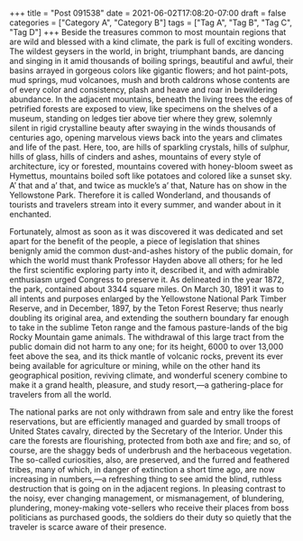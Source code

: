 +++
title = "Post 091538"
date = 2021-06-02T17:08:20-07:00
draft = false
categories = ["Category A", "Category B"]
tags = ["Tag A", "Tag B", "Tag C", "Tag D"]
+++
Beside the treasures common to most mountain regions that are wild and blessed with a kind climate, the park is full of exciting wonders. The wildest geysers in the world, in bright, triumphant bands, are dancing and singing in it amid thousands of boiling springs, beautiful and awful, their basins arrayed in gorgeous colors like gigantic flowers; and hot paint-pots, mud springs, mud volcanoes, mush and broth caldrons whose contents are of every color and consistency, plash and heave and roar in bewildering abundance. In the adjacent mountains, beneath the living trees the edges of petrified forests are exposed to view, like specimens on the shelves of a museum, standing on ledges tier above tier where they grew, solemnly silent in rigid crystalline beauty after swaying in the winds thousands of centuries ago, opening marvelous views back into the years and climates and life of the past. Here, too, are hills of sparkling crystals, hills of sulphur, hills of glass, hills of cinders and ashes, mountains of every style of architecture, icy or forested, mountains covered with honey-bloom sweet as Hymettus, mountains boiled soft like potatoes and colored like a sunset sky. A’ that and a’ that, and twice as muckle’s a’ that, Nature has on show in the Yellowstone Park. Therefore it is called Wonderland, and thousands of tourists and travelers stream into it every summer, and wander about in it enchanted.

Fortunately, almost as soon as it was discovered it was dedicated and set apart for the benefit of the people, a piece of legislation that shines benignly amid the common dust-and-ashes history of the public domain, for which the world must thank Professor Hayden above all others; for he led the first scientific exploring party into it, described it, and with admirable enthusiasm urged Congress to preserve it. As delineated in the year 1872, the park, contained about 3344 square miles. On March 30, 1891 it was to all intents and purposes enlarged by the Yellowstone National Park Timber Reserve, and in December, 1897, by the Teton Forest Reserve; thus nearly doubling its original area, and extending the southern boundary far enough to take in the sublime Teton range and the famous pasture-lands of the big Rocky Mountain game animals. The withdrawal of this large tract from the public domain did not harm to any one; for its height, 6000 to over 13,000 feet above the sea, and its thick mantle of volcanic rocks, prevent its ever being available for agriculture or mining, while on the other hand its geographical position, reviving climate, and wonderful scenery combine to make it a grand health, pleasure, and study resort,—a gathering-place for travelers from all the world.

The national parks are not only withdrawn from sale and entry like the forest reservations, but are efficiently managed and guarded by small troops of United States cavalry, directed by the Secretary of the Interior. Under this care the forests are flourishing, protected from both axe and fire; and so, of course, are the shaggy beds of underbrush and the herbaceous vegetation. The so-called curiosities, also, are preserved, and the furred and feathered tribes, many of which, in danger of extinction a short time ago, are now increasing in numbers,—a refreshing thing to see amid the blind, ruthless destruction that is going on in the adjacent regions. In pleasing contrast to the noisy, ever changing management, or mismanagement, of blundering, plundering, money-making vote-sellers who receive their places from boss politicians as purchased goods, the soldiers do their duty so quietly that the traveler is scarce aware of their presence.
